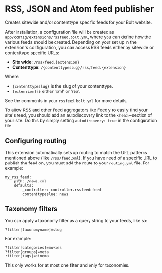 RSS, JSON and Atom feed publisher
=================================

Creates sitewide and/or contenttype specific feeds for your Bolt website.

After installation, a configuration file will be created as
`app/config/extensions/rssfeed.bolt.yml`, where you can define how the various
feeds should be created. Depending on your set up in the extension's
configuration, you can access RSS feeds either by sitewide or contenttype
specific URLs:

 - **Site wide**: `/rss/feed.{extension}`
 - **Contenttype**: `/{contenttypeslug}/rss/feed.{extension}`

Where:
  - `{contenttypeslug}` is the slug of your contenttype.
  - `{extension}` is either 'xml' or 'rss'.

See the comments in your `rssfeed.bolt.yml` for more details.

To allow RSS and other Feed aggregators like Feedly to easily find your site's
feed, you should add an autodiscovery link to the `<head>`-section of your site.
Do this by simply setting `autodiscovery: true` in the configuration file.

Configuring routing
-------------------

This extension automatically sets up routing to match the URL patterns mentioned above (like `/rss/feed.xml`). If you have need of a specific URL to publish the feed on, you must add the route to your `routing.yml` file. For example:

```
my_rss_feed:
    path: /news.xml
    defaults:
        _controller: controller.rssfeed:feed
        contenttypeslug: news
```

Taxonomy filters
----------------

You can apply a taxonomy filter as a query string to your feeds, like so:

```
?filter[taxonomyname]=slug
```

For example:

```
?filter[categories]=movies
?filter[groups]=meta
?filter[tags]=cinema
```

This only works for at most one filter and only for taxonomies.
